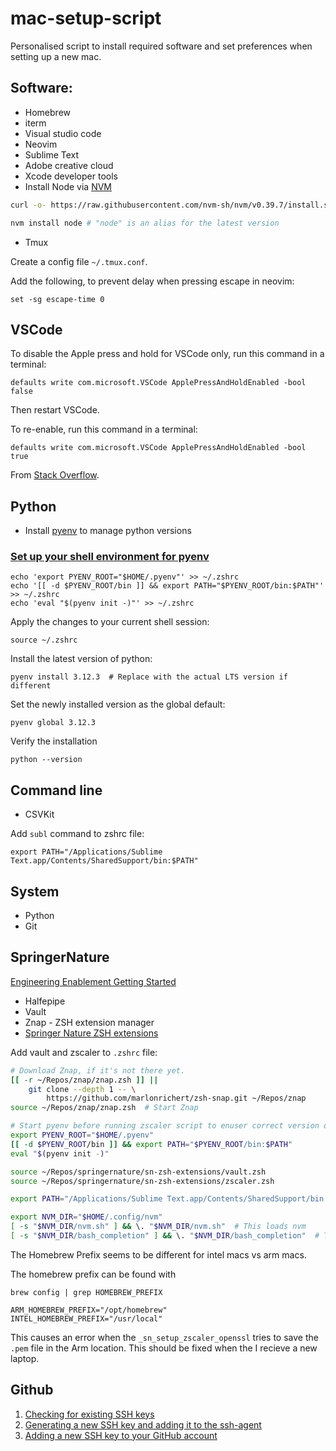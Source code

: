 # mac-setup-script

Personalised script to install required software and set preferences when setting up a new mac.

## Software:

- Homebrew
- iterm
- Visual studio code
- Neovim
- Sublime Text
- Adobe creative cloud
- Xcode developer tools
- Install Node via [NVM](https://github.com/nvm-sh/nvm)

```bash
curl -o- https://raw.githubusercontent.com/nvm-sh/nvm/v0.39.7/install.sh | bash
```

```bash
nvm install node # "node" is an alias for the latest version
```

- Tmux

Create a config file `~/.tmux.conf`.

Add the following, to prevent delay when pressing escape in neovim:

```
set -sg escape-time 0
```

## VSCode

To disable the Apple press and hold for VSCode only, run this command in a terminal:

```
defaults write com.microsoft.VSCode ApplePressAndHoldEnabled -bool false
```

Then restart VSCode.

To re-enable, run this command in a terminal:

```
defaults write com.microsoft.VSCode ApplePressAndHoldEnabled -bool true
```

From [Stack Overflow](https://stackoverflow.com/questions/39972335/how-do-i-press-and-hold-a-key-and-have-it-repeat-in-vscode).

## Python 

- Install [pyenv](https://github.com/pyenv/pyenv?tab=readme-ov-file#homebrew-in-macos) to manage python versions

### [Set up your shell environment for pyenv](https://github.com/pyenv/pyenv?tab=readme-ov-file#set-up-your-shell-environment-for-pyenv)

```
echo 'export PYENV_ROOT="$HOME/.pyenv"' >> ~/.zshrc
echo '[[ -d $PYENV_ROOT/bin ]] && export PATH="$PYENV_ROOT/bin:$PATH"' >> ~/.zshrc
echo 'eval "$(pyenv init -)"' >> ~/.zshrc
```

Apply the changes to your current shell session:

```
source ~/.zshrc
```

Install the latest version of python:

```
pyenv install 3.12.3  # Replace with the actual LTS version if different
```

Set the newly installed version as the global default:

```
pyenv global 3.12.3
```

Verify the installation

```
python --version
```

## Command line

- CSVKit

Add `subl` command to zshrc file:

  `export PATH="/Applications/Sublime Text.app/Contents/SharedSupport/bin:$PATH"`

## System

- Python
- Git

## SpringerNature

[Engineering Enablement Getting Started](https://ee.public.springernature.app/rel-eng/getting-started/)

- Halfepipe
- Vault
- Znap - ZSH extension manager
- [Springer Nature ZSH extensions](https://github.com/springernature/sn-zsh-extensions/tree/main)

Add vault and zscaler to `.zshrc` file:

```bash
# Download Znap, if it's not there yet.
[[ -r ~/Repos/znap/znap.zsh ]] ||
    git clone --depth 1 -- \
        https://github.com/marlonrichert/zsh-snap.git ~/Repos/znap
source ~/Repos/znap/znap.zsh  # Start Znap

# Start pyenv before running zscaler script to enuser correct version of python
export PYENV_ROOT="$HOME/.pyenv"
[[ -d $PYENV_ROOT/bin ]] && export PATH="$PYENV_ROOT/bin:$PATH"
eval "$(pyenv init -)"

source ~/Repos/springernature/sn-zsh-extensions/vault.zsh
source ~/Repos/springernature/sn-zsh-extensions/zscaler.zsh

export PATH="/Applications/Sublime Text.app/Contents/SharedSupport/bin:$PATH"

export NVM_DIR="$HOME/.config/nvm"
[ -s "$NVM_DIR/nvm.sh" ] && \. "$NVM_DIR/nvm.sh"  # This loads nvm
[ -s "$NVM_DIR/bash_completion" ] && \. "$NVM_DIR/bash_completion"  # This loads nvm bash_completion
```

The Homebrew Prefix seems to be different for intel macs vs arm macs.

The homebrew prefix can be found with 

```
brew config | grep HOMEBREW_PREFIX
```

```
ARM_HOMEBREW_PREFIX="/opt/homebrew"
INTEL_HOMEBREW_PREFIX="/usr/local"
```

This causes an error when the `_sn_setup_zscaler_openssl` tries to save the `.pem` file in the Arm location.
This should be fixed when the I recieve a new laptop.

## Github

1. [Checking for existing SSH keys](https://docs.github.com/en/authentication/connecting-to-github-with-ssh/checking-for-existing-ssh-keys)
2. [Generating a new SSH key and adding it to the ssh-agent](https://docs.github.com/en/authentication/connecting-to-github-with-ssh/generating-a-new-ssh-key-and-adding-it-to-the-ssh-agent)
3. [Adding a new SSH key to your GitHub account](https://docs.github.com/en/authentication/connecting-to-github-with-ssh/adding-a-new-ssh-key-to-your-github-account)
